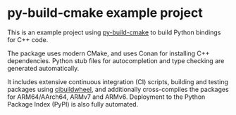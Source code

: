 # py-build-cmake example project

This is an example project using [py-build-cmake](https://github.com/tttapa/py-build-cmake)
to build Python bindings for C++ code.

The package uses modern CMake, and uses Conan for installing C++ dependencies.
Python stub files for autocompletion and type checking are generated
automatically.

It includes extensive continuous integration (CI) scripts, building and testing
packages using [cibuildwheel](https://github.com/pypa/cibuildwheel), and
additionally cross-compiles the packages for ARM64/AArch64, ARMv7 and ARMv6.
Deployment to the Python Package Index (PyPI) is also fully automated.
